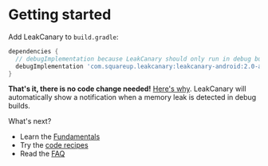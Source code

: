 # Getting started

Add LeakCanary to `build.gradle`:

```groovy
dependencies {
  // debugImplementation because LeakCanary should only run in debug builds.
  debugImplementation 'com.squareup.leakcanary:leakcanary-android:2.0-alpha-3'
}
```

**That's it, there is no code change needed!** [Here's why](faq.md#how-does-leakcanary-get-installed-by-only-adding-a-dependency). LeakCanary will automatically show a notification when a memory leak is detected in debug builds.

What's next?

* Learn the [Fundamentals](fundamentals.md)
* Try the [code recipes](recipes.md)
* Read the [FAQ](faq.md)
